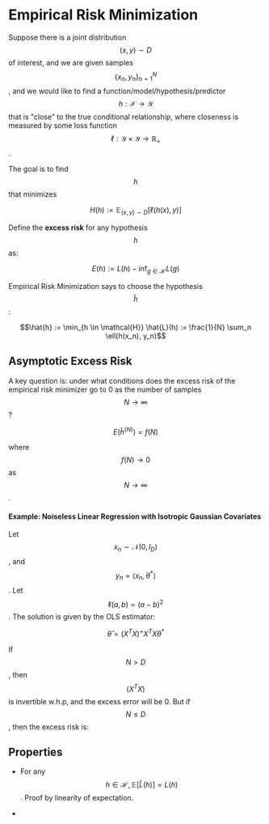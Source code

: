 # Empirical Risk Minimization

Suppose there is a joint distribution $$(x, y ) \sim D$$ of
interest, and we are given samples $$\{x_n , y_n \}_{n=1}^N$$,
and we would like to find a function/model/hypothesis/predictor
$$h: \mathcal{X} \rightarrow \mathcal{Y}$$ that is "close" to the 
true conditional relationship, where closeness is measured
by some loss function $$\ell: \mathcal{Y} \times \mathcal{Y} \rightarrow
\mathbb{R}_+$$.

The goal is to find $$h$$ that minimizes

$$H(h) := \mathbb{E}_{(x,y) \sim D}[\ell(h(x), y)] $$

Define the **excess risk** for any hypothesis $$h$$ as:

$$E(h) := L(h) - \inf_{g \in \mathcal{H}} L(g)$$

Empirical Risk Minimization says to choose the hypothesis $$\hat{h}$$:

$$\hat{h} := \min_{h \in \mathcal{H}} \hat{L}(h) := \frac{1}{N} \sum_n \ell(h(x_n), y_n)$$

## Asymptotic Excess Risk

A key question is: under what conditions does the excess risk of 
the empirical risk minimizer go to 0 as the number of samples $$N \rightarrow \infty$$?

$$E(\hat{h}^{(N)}) = f(N)$$

where $$f(N) \rightarrow 0$$ as $$N \rightarrow \infty$$.

#### Example: Noiseless Linear Regression with Isotropic Gaussian Covariates

Let $$x_n \sim \mathcal{N}(0, I_D)$$, and $$y_n = \langle x_n ,\theta^* \rangle$$. Let $$\ell(a, b) = (a-b)^2$$.
The solution is given by the OLS estimator:

$$\hat{\theta} = (X^T X)^+ X^T X \theta^*$$

If $$N > D$$, then $$(X^T X)$$ is invertible w.h.p, and the excess error will be 0. But 
if $$N \leq D$$, then the excess risk is:



## Properties

- For any $$h \in \mathcal{H}, \mathbb{E}[\hat{L}(h)] = L(h)$$. Proof by linearity of expectation.

- 